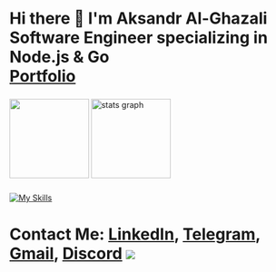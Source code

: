 # Hi there 👋 I'm Aksandr Al-Ghazali<br>**Software Engineer** specializing in **Node.js** & **Go**<br> [Portfolio](https://aksandr-al-ghazali.vercel.app/)

###

<div align="left">
 <img src="http://github-readme-stats-2zhi.vercel.app/api/top-langs/?username=dragodui&hide=rich+text+format,html,php&exclude_repo=history-site-2022,github-readme-stats&layout=compact&langs_count=4&theme=transparent&hide_border=false" height="140"/>
 <img src="https://github-readme-stats-2zhi.vercel.app/api?username=Dragodui&hide_title=false&hide_rank=false&show_icons=true&include_all_commits=true&count_private=true&disable_animations=false&theme=transparent&locale=en&hide_border=false" height="140" alt="stats graph"/>
</div>


###

[![My Skills](https://skillicons.dev/icons?i=typescript,javascript,golang,python,expressjs,react,postgresql,mysql,mongodb,redis,git,docker&theme=dark&perline=6)]()

###



# Contact Me: [LinkedIn](https://www.linkedin.com/in/aksandr-al-ghazali/), [Telegram](http://t.me/dragodui), [Gmail](mailto:alghazaliaks123@gmail.com), [Discord](https://discordapp.com/users/397769034483105793)  <img src="https://github.com/user-attachments/assets/aac7d4e4-9839-44f3-88ee-6c970288f26f"/>
